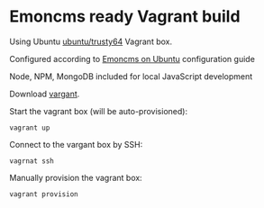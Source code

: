 # Emoncms ready Vagrant build

Using Ubuntu [ubuntu/trusty64](https://app.vagrantup.com/ubuntu/boxes/trusty64) Vagrant box.

Configured according to [Emoncms on Ubuntu](https://github.com/emoncms/emoncms/blob/master/docs/LinuxInstall.md) configuration guide

Node, NPM, MongoDB included for local JavaScript development

Download [vargant](https://www.vagrantup.com/downloads.html).

Start the vagrant box (will be auto-provisioned):
```
vagrant up
```

Connect to the vargant box by SSH:
```
vagrnat ssh
```

Manually provision the vagrant box:
```
vagrant provision
```
